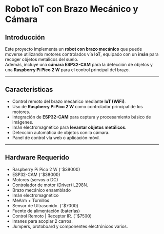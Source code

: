 # Robot IoT con Brazo Mecánico y Cámara

## Introducción

Este proyecto implementa un **robot con brazo mecánico** que puede moverse utilizando motores controlados vía **IoT**, equipado con un **imán** para recoger objetos metálicos del suelo.  
Además, incluye una **cámara ESP32-CAM** para la detección de objetos y una **Raspberry Pi Pico 2 W** para el control principal del brazo.

---

## Características

- Control remoto del brazo mecánico mediante **IoT (WiFi)**.  
- Uso de **Raspberry Pi Pico 2 W** como controlador principal de los motores.  
- Integración de **ESP32-CAM** para captura y procesamiento básico de imágenes.  
- Imán electromagnético para **levantar objetos metálicos**.  
- Detección automática de objetos con la cámara.  
- Panel de control vía web o aplicación móvil.  

---

## Hardware Requerido

- Raspberry Pi Pico 2 W (˜$38000)  
- ESP32-CAM (˜$38000) 
- Motores (servos o DC)
- Controlador de motor (Driver) L298N. 
- Brazo mecánico ensamblado  
- Imán electromagnético
- MeArm + Tornillos
- Sensor de Ultrasonido. (˜$7000)  
- Fuente de alimentación (baterías) 
- Control Remoto | Receptor IR. (˜$7500)
- Imanes para acoplar 2 carros. 
- Jumpers, protoboard y componentes electrónicos varios. 
